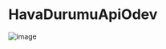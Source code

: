 # HavaDurumuApiOdev
![image](https://user-images.githubusercontent.com/61328406/179424537-978ae110-f532-4bf0-8171-e4c4cbf53e28.png)
